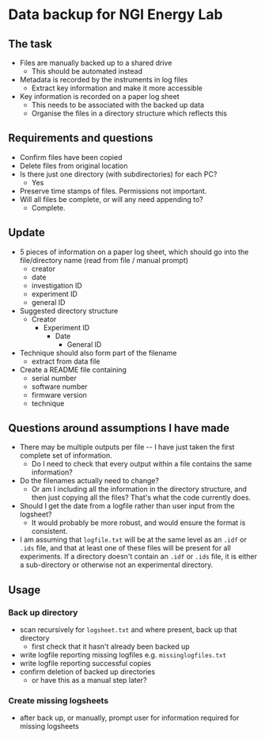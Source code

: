 # Data backup for NGI Energy Lab

## The task
- Files are manually backed up to a shared drive
	- This should be automated instead
- Metadata is recorded by the instruments in log files
	- Extract key information and make it more accessible
- Key information is recorded on a paper log sheet
	- This needs to be associated with the backed up data
	- Organise the files in a directory structure which reflects this

## Requirements and questions
- Confirm files have been copied
- Delete files from original location
- Is there just one directory (with subdirectories) for each PC?
	- Yes
- Preserve time stamps of files. Permissions not important.
- Will all files be complete, or will any need appending to?
	- Complete.

## Update
- 5 pieces of information on a paper log sheet, which should
go into the file/directory name (read from file / manual prompt)
	- creator
	- date
	- investigation ID
	- experiment ID
	- general ID
- Suggested directory structure
	- Creator
		- Experiment ID
			- Date
				- General ID
- Technique should also form part of the filename
	- extract from data file
- Create a README file containing
	- serial number
	- software number
	- firmware version
	- technique

## Questions around assumptions I have made
- There may be multiple outputs per file -- I have just taken the first complete set of information.
    - Do I need to check that every output within a file contains the same information?
- Do the filenames actually need to change?
    - Or am I including all the information in the directory structure,
    and then just copying all the files? That's what the code currently does.
- Should I get the date from a logfile rather than user input from the logsheet?
    - It would probably be more robust, and would ensure the format is consistent.
- I am assuming that `logfile.txt` will be at the same level as an `.idf` or `.ids` file,
and that at least one of these files will be present for all experiments.
If a directory doesn't contain an `.idf` or `.ids` file, it is either a sub-directory or
otherwise not an experimental directory.

## Usage
### Back up directory
- scan recursively for `logsheet.txt` and where present, back up that directory
    - first check that it hasn't already been backed up
- write logfile reporting missing logfiles e.g. `missinglogfiles.txt`
- write logfile reporting successful copies
- confirm deletion of backed up directories
    - or have this as a manual step later?

### Create missing logsheets
- after back up, or manually, prompt user for information required for missing logsheets